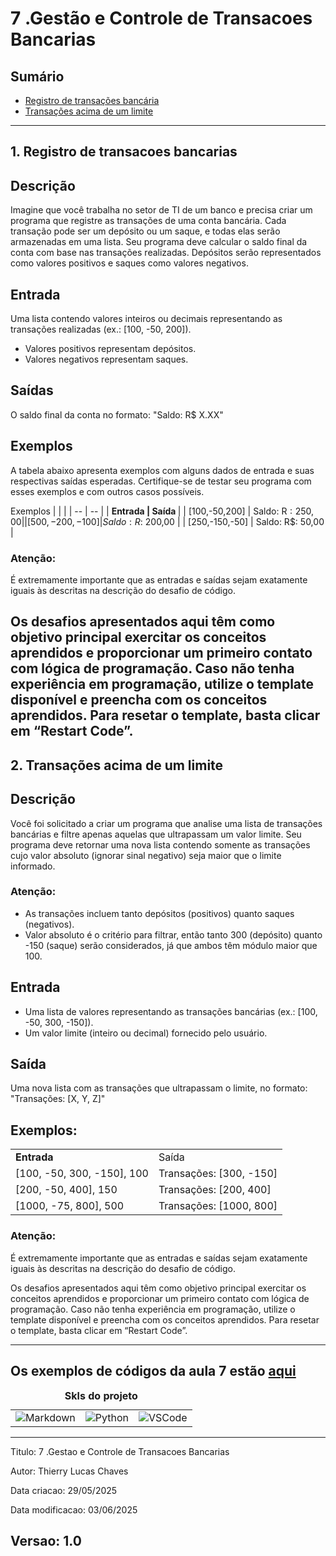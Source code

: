 # 7 .Gestão e  Controle de Transacoes Bancarias
## Sumário 
- [Registro de transações bancária](#1-registro-de-transacoes-bancarias)
- [Transações acima de um limite](#2-transações-acima-de-um-limite)
---
## 1. Registro de transacoes bancarias 
## Descrição 
Imagine que você trabalha no setor de TI de um banco e precisa criar um programa que registre as transações de uma conta bancária. Cada transação pode ser um depósito ou um saque, e todas elas serão armazenadas em uma lista. Seu programa deve calcular o saldo final da conta com base nas transações realizadas. Depósitos serão representados como valores positivos e saques como valores negativos.

## Entrada 
Uma lista contendo valores inteiros ou decimais representando as transações realizadas (ex.: [100, -50, 200]).
- Valores positivos representam depósitos. 
- Valores negativos representam saques. 

## Saídas 
O saldo final da conta no formato: "Saldo: R$ X.XX"

## Exemplos 
A tabela abaixo apresenta exemplos com alguns dados de entrada e suas respectivas saídas esperadas. Certifique-se de testar seu programa com esses exemplos e com outros casos possíveis.

Exemplos
| | |
| -- | -- |
| <b> Entrada  |  Saída </b>|
| [100,-50,200] | Saldo: R$: 250,00 |
| [500,-200,-100] | Saldo: R$: 200,00 |
| [250,-150,-50] | Saldo: R$: 50,00 |

### Atenção:
É extremamente importante que as entradas e saídas sejam exatamente iguais às descritas na descrição do desafio de código.

Os desafios apresentados aqui têm como objetivo principal exercitar os conceitos aprendidos e proporcionar um primeiro contato com lógica de programação. Caso não tenha experiência em programação, utilize o template disponível e preencha com os conceitos aprendidos. Para resetar o template, basta clicar em “Restart Code”.
---

## 2. Transações acima de um limite
## Descrição 
Você foi solicitado a criar um programa que analise uma lista de transações bancárias e filtre apenas aquelas que ultrapassam um valor limite. Seu programa deve retornar uma nova lista contendo somente as transações cujo valor absoluto (ignorar sinal negativo) seja maior que o limite informado.

### Atenção:
- As transações incluem tanto depósitos (positivos) quanto saques (negativos).
- Valor absoluto é o critério para filtrar, então tanto 300 (depósito) quanto -150 (saque) serão considerados, já que ambos têm módulo maior que 100.

## Entrada 
- Uma lista de valores representando as transações bancárias (ex.: [100, -50, 300, -150]).
- Um valor limite (inteiro ou decimal) fornecido pelo usuário.

## Saída 
Uma nova lista com as transações que ultrapassam o limite, no formato: "Transações: [X, Y, Z]"

## Exemplos:
| | |
| -- | -- |
| <b> Entrada  |  Saída </b>|
| [100, -50, 300, -150], 100 | Transações: [300, -150] |
| [200, -50, 400], 150 | Transações: [200, 400] |
| [1000, -75, 800], 500 | Transações: [1000, 800] |


### Atenção:
É extremamente importante que as entradas e saídas sejam exatamente iguais às descritas na descrição do desafio de código.  

Os desafios apresentados aqui têm como objetivo principal exercitar os conceitos aprendidos e proporcionar um primeiro contato com lógica de programação. Caso não tenha experiência em programação, utilize o template disponível e preencha com os conceitos aprendidos. Para resetar o template, basta clicar em “Restart Code”.

---
Os exemplos de códigos da aula 7 estão [aqui](src)
---
<table style="text-align: center; width: 100%;"> 
<caption><b>Skls do projeto </b></caption>
<tr>
    <td style="text-align: center;">
    <img alt="Markdown" src="https://img.shields.io/badge/markdown-%23000000.svg?style=for-the-badge&logo=markdown&logoColor=white"/>
    </td>
    <td style="text-align: center;">
    <img alt="Python" src="https://img.shields.io/badge/python-3670A0?style=for-the-badge&logo=python&logoColor=ffdd54"/>
    </td>
    <td style="text-align: center;">
    <img alt="VSCode" src="https://img.shields.io/badge/Visual%20Studio%20Code-0078d7.svg?style=for-the-badge&logo=visual-studio-code&logoColor=white"/>
    </td>
<tr> 
</table>

---
Titulo: 7 .Gestao e  Controle de Transacoes Bancarias 

Autor: Thierry Lucas Chaves

Data criacao: 29/05/2025

Data modificacao: 03/06/2025

Versao: 1.0  
---